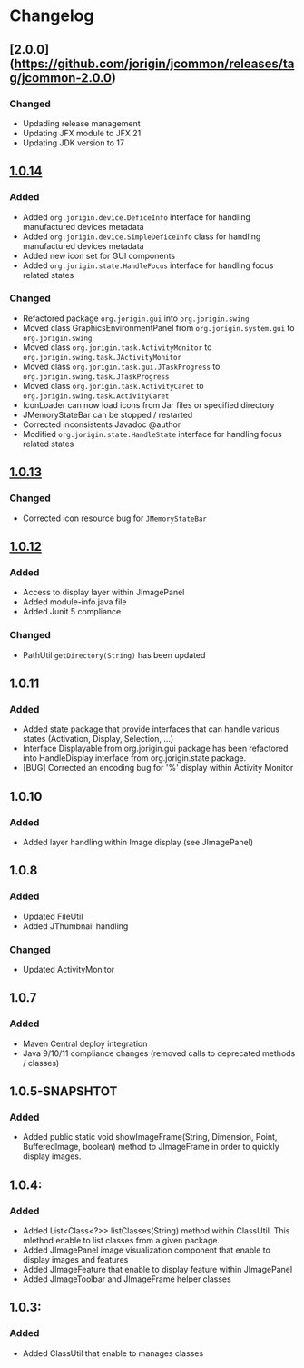 # Changelog

## [2.0.0] (https://github.com/jorigin/jcommon/releases/tag/jcommon-2.0.0)
### Changed
 - Updading release management
 - Updating JFX module to JFX 21
 - Updating JDK version to 17

## [1.0.14](https://github.com/jorigin/jcommon/releases/tag/release-1.0.14)
### Added
 - Added `org.jorigin.device.DeficeInfo` interface for handling manufactured devices metadata
 - Added `org.jorigin.device.SimpleDeficeInfo` class for handling manufactured devices metadata
 - Added new icon set for GUI components
 - Added `org.jorigin.state.HandleFocus` interface for handling focus related states

### Changed
 - Refactored package `org.jorigin.gui` into `org.jorigin.swing`
 - Moved class GraphicsEnvironmentPanel from `org.jorigin.system.gui` to `org.jorigin.swing`
 - Moved class `org.jorigin.task.ActivityMonitor` to `org.jorigin.swing.task.JActivityMonitor`
 - Moved class `org.jorigin.task.gui.JTaskProgress` to `org.jorigin.swing.task.JTaskProgress`
 - Moved class `org.jorigin.task.ActivityCaret` to `org.jorigin.swing.task.ActivityCaret`
 - IconLoader can now load icons from Jar files or specified directory
 - JMemoryStateBar can be stopped / restarted
 - Corrected inconsistents Javadoc @author
 - Modified `org.jorigin.state.HandleState` interface for handling focus related states

## [1.0.13](https://github.com/jorigin/jcommon/releases/tag/release-1.0.13)
### Changed
 - Corrected icon resource bug for `JMemoryStateBar`

## [1.0.12](https://github.com/jorigin/jcommon/releases/tag/release-1.0.12)
### Added
  + Access to display layer within JImagePanel
  + Added module-info.java file
  + Added Junit 5 compliance
  
### Changed
  + PathUtil `getDirectory(String)` has been updated

## 1.0.11
### Added
  + Added state package that provide interfaces that can handle various states (Activation, Display, Selection, ...)
  + Interface Displayable from org.jorigin.gui package has been refactored into HandleDisplay interface from org.jorigin.state package.
  + [BUG] Corrected an encoding bug for '%' display within Activity Monitor 

## 1.0.10
### Added
  + Added layer handling within Image display (see JImagePanel)

## 1.0.8
### Added
  + Updated FileUtil
  + Added JThumbnail handling

### Changed
  + Updated ActivityMonitor

## 1.0.7
### Added
  + Maven Central deploy integration
  + Java 9/10/11 compliance changes (removed calls to deprecated methods / classes)

## 1.0.5-SNAPSHTOT
### Added
  + Added public static void showImageFrame(String, Dimension, Point, BufferedImage, boolean) method to JImageFrame in order
    to quickly display images.

## 1.0.4:
### Added
  + Added List<Class<?>> listClasses(String) method within ClassUtil.
    This mlethod enable to list classes from a given package.
  + Added JImagePanel image visualization component that enable to display images and features
  + Added JImageFeature that enable to display feature within JImagePanel
  + Added JImageToolbar and JImageFrame helper classes

## 1.0.3:
### Added
  + Added ClassUtil that enable to manages classes